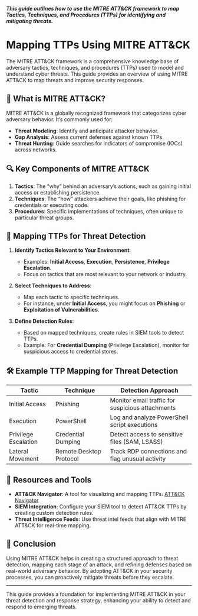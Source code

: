 ***This guide outlines how to use the MITRE ATT&CK framework to map Tactics, Techniques, and Procedures (TTPs) for identifying and mitigating threats.***

# Mapping TTPs Using MITRE ATT&CK

The MITRE ATT&CK framework is a comprehensive knowledge base of adversary tactics, techniques, and procedures (TTPs) used to model and understand cyber threats. This guide provides an overview of using MITRE ATT&CK to map threats and improve security responses.

## 🎯 What is MITRE ATT&CK?

MITRE ATT&CK is a globally recognized framework that categorizes cyber adversary behavior. It’s commonly used for:
- **Threat Modeling**: Identify and anticipate attacker behavior.
- **Gap Analysis**: Assess current defenses against known TTPs.
- **Threat Hunting**: Guide searches for indicators of compromise (IOCs) across networks.

## 🔍 Key Components of MITRE ATT&CK

1. **Tactics**: The “why” behind an adversary’s actions, such as gaining initial access or establishing persistence.
2. **Techniques**: The “how” attackers achieve their goals, like phishing for credentials or executing code.
3. **Procedures**: Specific implementations of techniques, often unique to particular threat groups.

## 📑 Mapping TTPs for Threat Detection

1. **Identify Tactics Relevant to Your Environment**:
   - Examples: **Initial Access**, **Execution**, **Persistence**, **Privilege Escalation**.
   - Focus on tactics that are most relevant to your network or industry.

2. **Select Techniques to Address**:
   - Map each tactic to specific techniques.
   - For instance, under **Initial Access**, you might focus on **Phishing** or **Exploitation of Vulnerabilities**.

3. **Define Detection Rules**:
   - Based on mapped techniques, create rules in SIEM tools to detect TTPs.
   - Example: For **Credential Dumping** (Privilege Escalation), monitor for suspicious access to credential stores.

## 🛠 Example TTP Mapping for Threat Detection

| Tactic              | Technique                | Detection Approach                               |
|---------------------|--------------------------|--------------------------------------------------|
| Initial Access      | Phishing                 | Monitor email traffic for suspicious attachments |
| Execution           | PowerShell               | Log and analyze PowerShell script executions     |
| Privilege Escalation| Credential Dumping       | Detect access to sensitive files (SAM, LSASS)    |
| Lateral Movement    | Remote Desktop Protocol  | Track RDP connections and flag unusual activity  |

## 🚀 Resources and Tools

- **ATT&CK Navigator**: A tool for visualizing and mapping TTPs. [ATT&CK Navigator](https://mitre-attack.github.io/attack-navigator/)
- **SIEM Integration**: Configure your SIEM tool to detect ATT&CK TTPs by creating custom detection rules.
- **Threat Intelligence Feeds**: Use threat intel feeds that align with MITRE ATT&CK for real-time mapping.

## 📘 Conclusion

Using MITRE ATT&CK helps in creating a structured approach to threat detection, mapping each stage of an attack, and refining defenses based on real-world adversary behavior. By adopting ATT&CK in your security processes, you can proactively mitigate threats before they escalate.

---

This guide provides a foundation for implementing MITRE ATT&CK in your threat detection and response strategy, enhancing your ability to detect and respond to emerging threats.
